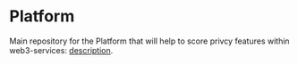 # Platform

Main repository for the Platform that will help to score privcy features within web3-services:
[description](https://github.com/web3privacy/Platform/tree/main/Web3privacynowplatform).
